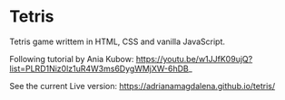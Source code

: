 # Tetris

Tetris game writtem in HTML, CSS and vanilla JavaScript.

Following tutorial by Ania Kubow:
https://youtu.be/w1JJfK09ujQ?list=PLRD1Niz0lz1uR4W3ms6DygWMjXW-6hDB_

See the current Live version: https://adrianamagdalena.github.io/tetris/
